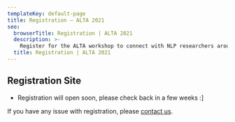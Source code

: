 ```yaml
---
templateKey: default-page
title: Registration – ALTA 2021
seo:
  browserTitle: Registration | ALTA 2021
  description: >-
    Register for the ALTA workshop to connect with NLP researchers around Australia and New Zealand.
  title: Registration | ALTA 2021
---
```



## Registration Site

* Registration will open soon, please check back in a few weeks :]
<!-- * [Register Now](https://www.trybooking.com/BNKQF) -->

<!-- **Virtual** ALTA 2021 Workshop registration is **Free** for ALL, thanks to the generosity of our sponsors.  -->

If you have any issue with registration, please [contact us](mailto:workshop@alta.asn.au).




